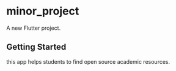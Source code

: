 # minor_project

A new Flutter project.

## Getting Started

this app helps students to find open source academic resources.


